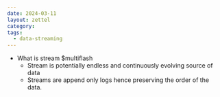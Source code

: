 ```yaml
---
date: 2024-03-11
layout: zettel
category: 
tags:
  - data-streaming
---
```

- What is stream
$multiflash
	- Stream is potentially endless and continuously evolving source of data
	- Streams are append only logs hence preserving the order of the data.
